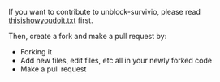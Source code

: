 If you want to contribute to unblock-survivio, please read [thisishowyoudoit.txt](https://github.com/Randomblock1/unblock-survivio/blob/master/thisishowyoudoit.txt) first.

Then, create a fork and make a pull request by:
- Forking it
- Add new files, edit files, etc all in your newly forked code
- Make a pull request
